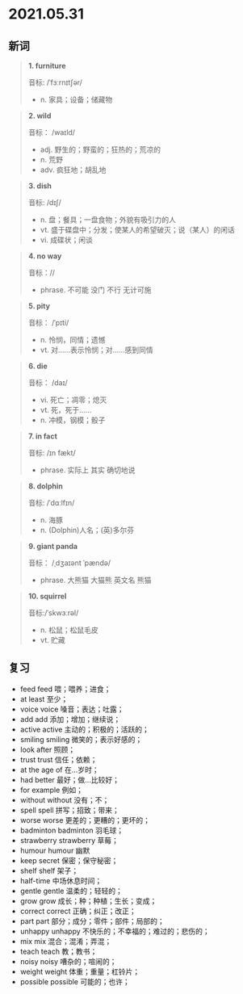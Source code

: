 # 2021.05.31

## 新词

> **1. furniture**
> 
> 音标:  /ˈfɜːrnɪtʃər/
>
> - n. 家具；设备；储藏物


> **2. wild**
>
> 音标：  /waɪld/
>
> - adj. 野生的；野蛮的；狂热的；荒凉的
> - n. 荒野
> - adv. 疯狂地；胡乱地


> **3. dish**
>
> 音标:  /dɪʃ/
>
> - n. 盘；餐具；一盘食物；外貌有吸引力的人
> - vt. 盛于碟盘中；分发；使某人的希望破灭；说（某人）的闲话
> - vi. 成碟状；闲谈




> **4. no way**
>
> 音标：//
>
> - phrase. 不可能 没门 不行 无计可施


> **5. pity**
>
> 音标： /ˈpɪti/
>
> - n. 怜悯，同情；遗憾
> - vt. 对……表示怜悯；对……感到同情


> **6. die**
>
> 音标： /daɪ/
>
> - vi. 死亡；凋零；熄灭
> - vt. 死，死于……
> - n. 冲模，钢模；骰子


> **7. in fact**
>
> 音标: /ɪn fækt/
>
> - phrase. 实际上 其实 确切地说




> **8. dolphin**
>
> 音标: /ˈdɑːlfɪn/
>
> - n. 海豚
> - n. (Dolphin)人名；(英)多尔芬

> **9. giant panda**
>
> 音标： /ˌdʒaɪənt ˈpændə/
>
> - phrase. 大熊猫 大猫熊 英文名 熊猫

> **10. squirrel**
>
> 音标:/ˈskwɜːrəl/
>
> - n. 松鼠；松鼠毛皮
> - vt. 贮藏



## 复习

- feed feed 喂；喂养；进食；
- at least 至少；
- voice voice 嗓音；表达；吐露；
- add add 添加；增加；继续说；
- active active 主动的；积极的；活跃的；
- smiling smiling 微笑的；表示好感的；
- look after 照顾；
- trust trust 信任；依赖；
- at the age of  在...岁时；
- had better 最好；做...比较好；
- for example 例如；
- without without 没有；不；
- spell spell 拼写；招致；带来；
- worse worse 更差的；更糟的；更坏的；
- badminton badminton  羽毛球；
- strawberry strawberry 草莓；
- humour humour 幽默
- keep secret 保密；保守秘密；
- shelf shelf  架子；
- half-time 中场休息时间；
- gentle gentle 温柔的；轻轻的；
- grow grow 成长；种；种植；生长；变成；
- correct correct 正确；纠正；改正；
- part part 部分；成分；零件；部件；局部的；
- unhappy unhappy 不快乐的；不幸福的；难过的；悲伤的；
- mix mix 混合；混淆；弄混；
- teach teach 教；教书；
- noisy noisy 嘈杂的；喧闹的；
- weight weight 体重；重量；杠铃片；
- possible possible 可能的；也许；


